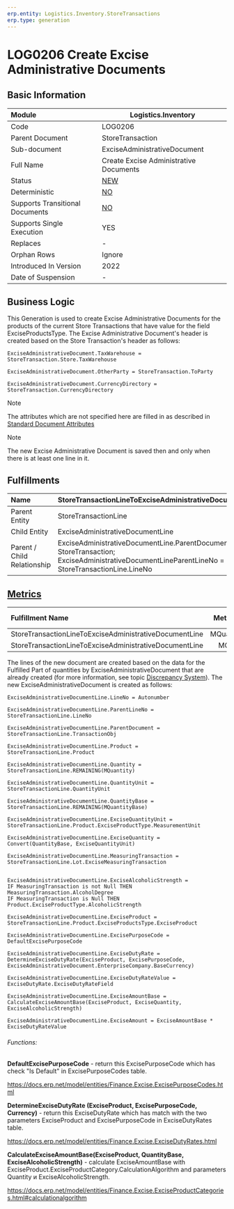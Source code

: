 ```yaml
---
erp.entity: Logistics.Inventory.StoreTransactions
erp.type: generation
---
```


# LOG0206 Create Excise Administrative Documents

## Basic Information

| Module                          | Logistics.Inventory                                       |
| :------------------------------ | --------------------------------------------------------- |
| Code                            | LOG0206                                                   |
| Parent Document                 | StoreTransaction                                          |
| Sub-document                    | ExciseAdministrativeDocument                              |
| Full Name                       | Create Excise Administrative Documents                    |
| Status                          | [NEW](xref:generation-procedures)                         |
| Deterministic                   | [NO](xref:document-generation-and-transitional-documents) |
| Supports Transitional Documents | [NO](xref:document-generation-and-transitional-documents) |
| Supports Single Execution       | YES                                                       |
| Replaces                        | -                                                         |
| Orphan Rows                     | Ignore                                                    |
| Introduced In Version           | 2022                                                      |
| Date of Suspension              | -                                                         |

## Business Logic

This Generation is used to create Excise Administrative Documents for the products of the current Store Transactions that have value for the field ExciseProductsType.
The Excise Administrative Document's header is created based on the Store Transaction's header as follows:

```
ExciseAdministrativeDocument.TaxWarehouse = StoreTransaction.Store.TaxWarehouse

ExciseAdministrativeDocument.OtherParty = StoreTransaction.ToParty

ExciseAdministrativeDocument.CurrencyDirectory = StoreTransaction.CurrencyDirectory
```

> [!Note] 
> The attributes which are not specified here are filled in as described in [Standard Document Attributes](../reference/standard-document-attributes.md)

> [!Note] 
> The new Excise Administrative Document is saved then and only when there is at least one line in it.

## Fulfillments

| Name                        | StoreTransactionLineToExciseAdministrativeDocumentLine       |
| :-------------------------- | ------------------------------------------------------------ |
| Parent Entity               | StoreTransactionLine                                         |
| Child Entity                | ExciseAdministrativeDocumentLine                             |
| Parent / Child Relationship | ExciseAdministrativeDocumentLine.ParentDocument = StoreTransaction; ExciseAdministrativeDocumentLineParentLineNo = StoreTransactionLine.LineNo |

## [Metrics](../reference/metrics.md)

| Fulfillment Name                                       |  Metric Name  |                 Measurement Unit                 | Parent Value                      | Child Value                                   | New Record |
| :----------------------------------------------------- | :-----------: | :----------------------------------------------: | :-------------------------------- | :-------------------------------------------- | :--------- |
| StoreTransactionLineToExciseAdministrativeDocumentLine | MQuantityBase | StoreTransactionLine.Product.BaseMeasurementUnit | StoreTransactionLine.QuantityBase | ExciseAdministrativeDocumentLine.QuantityBase | YES        |
| StoreTransactionLineToExciseAdministrativeDocumentLine |   MQuantity   |        StoreTransactionLine.QuantityUnit         | StoreTransactionLine.Quantity     | ExciseAdministrativeDocumentLine.Quantity     | NO         |

The lines of the new document are created based on the data for the Fulfilled Part of quantities by ExciseAdministrativeDocument that are already created (for more information, see topic [Discrepancy System](../reference/discrepancy-system.md)). The new ExciseAdministrativeDocument is created as follows:

```
ExciseAdministrativeDocumentLine.LineNo = Autonumber

ExciseAdministrativeDocumentLine.ParentLineNo = StoreTransactionLine.LineNo

ExciseAdministrativeDocumentLine.ParentDocument = StoreTransactionLine.TransactionObj

ExciseAdministrativeDocumentLine.Product = StoreTransactionLine.Product

ExciseAdministrativeDocumentLine.Quantity = StoreTransactionLine.REMAINING(MQuantity)

ExciseAdministrativeDocumentLine.QuantityUnit = StoreTransactionLine.QuantityUnit

ExciseAdministrativeDocumentLine.QuantityBase = StoreTransactionLine.REMAINING(MQuantityBase)

ExciseAdministrativeDocumentLine.ExciseQuantityUnit = StoreTransactionLine.Product.ExciseProductType.MeasurementUnit

ExciseAdministrativeDocumentLine.ExciseQuantity = Convert(QuantityBase, ExciseQuantityUnit)

ExciseAdministrativeDocumentLine.MeasuringTransaction = StoreTransactionLine.Lot.ExciseMeasuringTransaction


ExciseAdministrativeDocumentLine.ExciseAlcoholicStrength = 
IF MeasuringTransaction is not Null THEN MeasuringTransaction.AlcoholDegree
IF MeasuringTransaction is Null THEN Product.ExciseProductType.AlcoholicStrength

ExciseAdministrativeDocumentLine.ExciseProduct = StoreTransactionLine.Product.ExciseProductsType.ExciseProduct

ExciseAdministrativeDocumentLine.ExcisePurposeCode = DefaultExcisePurposeCode

ExciseAdministrativeDocumentLine.ExciseDutyRate = DetermineExciseDutyRate(ExciseProduct, ExcisePurposeCode, ExciseAdministrativeDocument.EnterpriseCompany.BaseCurrency)

ExciseAdministrativeDocumentLine.ExciseDutyRateValue = ExciseDutyRate.ExciseDutyRateField

ExciseAdministrativeDocumentLine.ExciseAmountBase = CalculateExciseAmountBase(ExciseProduct, ExciseQuantity, ExciseAlcoholicStrength)

ExciseAdministrativeDocumentLine.ExciseAmount = ExciseAmountBase * ExciseDutyRateValue
```

###### Functions:

**DefaultExcisePurposeCode** - return this ExcisePurposeCode which has check "Is Default" in ExcisePurposeCodes table.

https://docs.erp.net/model/entities/Finance.Excise.ExcisePurposeCodes.html

**DetermineExciseDutyRate (ExciseProduct, ExcisePurposeCode, Currency)** - return this ExciseDutyRate which has match with the two parameters ExciseProduct and ExcisePurposeCode in ExciseDutyRates table. 

https://docs.erp.net/model/entities/Finance.Excise.ExciseDutyRates.html

**CalculateExciseAmountBase(ExciseProduct, QuantityBase, ExciseAlcoholicStrength)** - calculate ExciseAmountBase with ExciseProduct.ExciseProductCategory.CalculationAlgorithm and parameters Quantity и ExciseAlcoholicStrength.

https://docs.erp.net/model/entities/Finance.Excise.ExciseProductCategories.html#calculationalgorithm





